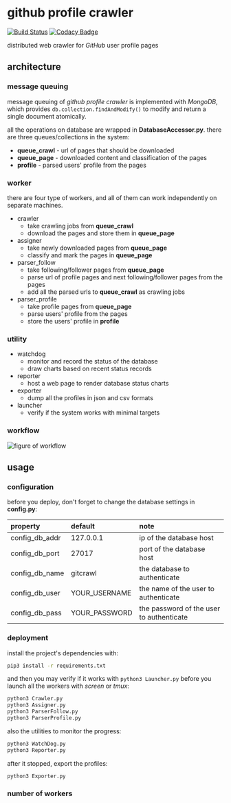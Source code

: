 # github profile crawler

[![Build Status](https://travis-ci.org/vejuhust/github-profile-crawler.svg?branch=master)](https://travis-ci.org/vejuhust/github-profile-crawler)
[![Codacy Badge](https://www.codacy.com/project/badge/7cf40af8475b45c5b95cfe1b69f49634)](https://www.codacy.com/app/vejuhust/github-profile-crawler)

distributed web crawler for *GitHub* user profile pages


## architecture

### message queuing

message queuing of *github profile crawler* is implemented with *MongoDB*, which provides `db.collection.findAndModify()` to modify and return a single document atomically.

all the operations on database are wrapped in **DatabaseAccessor.py**. there are three queues/collections in the system:

* **queue_crawl** - url of pages that should be downloaded
* **queue_page** - downloaded content and classification of the pages
* **profile** - parsed users' profile from the pages


### worker

there are four type of workers, and all of them can work independently on separate machines.

* crawler
    - take crawling jobs from **queue_crawl**
    - download the pages and store them in **queue_page**
* assigner
    - take newly downloaded pages from **queue_page**
    - classify and mark the pages in **queue_page**
* parser_follow
    - take following/follower pages from **queue_page**
    - parse url of profile pages and next following/follower pages from the pages
    - add all the parsed urls to **queue_crawl** as crawling jobs
* parser_profile
    - take profile pages from **queue_page**
    - parse users' profile from the pages
    - store the users' profile in **profile**


### utility

* watchdog
    - monitor and record the status of the database
    - draw charts based on recent status records
* reporter
    - host a web page to render database status charts
* exporter
    - dump all the profiles in json and csv formats
* launcher
    - verify if the system works with minimal targets 


### workflow

![figure of workflow](https://cloud.githubusercontent.com/assets/2491781/6884681/78b668c2-d62f-11e4-8a3f-731455edd08b.png)



## usage

### configuration

before you deploy, don't forget to change the database settings in **config.py**:

| property | default | note |
| :---- | :---- | :---- |
| config_db_addr | 127.0.0.1 | ip of the database host |
| config_db_port | 27017 | port of the database host  |
| config_db_name | gitcrawl | the database to authenticate |
| config_db_user | YOUR_USERNAME | the name of the user to authenticate |
| config_db_pass | YOUR_PASSWORD | the password of the user to authenticate |


### deployment

install the project's dependencies with:
```bash
pip3 install -r requirements.txt
```

and then you may verify if it works with `python3 Launcher.py` before you launch all the workers with *screen* or *tmux*:
```bash
python3 Crawler.py
python3 Assigner.py
python3 ParserFollow.py
python3 ParserProfile.py
```

also the utilities to monitor the progress:
```bash
python3 WatchDog.py
python3 Reporter.py
```

after it stopped, export the profiles:
```bash
python3 Exporter.py
```

### number of workers

